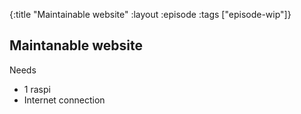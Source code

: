 {:title "Maintainable website"
 :layout :episode
 :tags ["episode-wip"]}

## Maintanable website

Needs

* 1 raspi
* Internet connection
